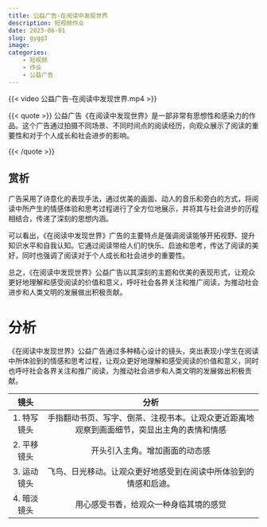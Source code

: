 ```yaml
---
title: 公益广告-在阅读中发现世界
description: 短视频作业
date: 2023-06-01
slug: gygg3
image:
categories:
    - 短视频
    - 作业
    - 公益广告
---
```



{{< video 公益广告-在阅读中发现世界.mp4 >}}

{{< quote >}}
公益广告《在阅读中发现世界》是一部非常有思想性和感染力的作品。这个广告通过拍摄不同场景、不同时间点的阅读经历，向观众展示了阅读的重要性和对于个人成长和社会进步的影响。

{{< /quote >}}

## 赏析
广告采用了诗意化的表现手法，通过优美的画面、动人的音乐和旁白的方式，将阅读中所产生的情感体验和思考过程进行了全方位地展示，并将其与社会进步的历程相结合，传递了深刻的思想内涵。

可以看出，《在阅读中发现世界》广告的主要特点是强调阅读能够开拓视野、提升知识水平和自我认知。它通过阅读带给人们的快乐、启迪和思考，传达了阅读的美好，同时也强调了阅读对于个人成长和社会进步的重要性。

总之，《在阅读中发现世界》公益广告以其深刻的主题和优美的表现形式，让观众更好地理解和感受阅读的价值和意义，呼吁社会各界关注和推广阅读，为推动社会进步和人类文明的发展做出积极贡献。


# 分析

《在阅读中发现世界》公益广告通过多种精心设计的镜头，突出表现小学生在阅读中所体验到的情感和思考过程，让观众更好地理解和感受阅读的价值和意义，同时也呼吁社会各界关注和推广阅读，为推动社会进步和人类文明的发展做出积极贡献。


| 镜头 | 分析 | 
|:----:|:----:|
|1. 特写镜头|手指翻动书页、写字、倒茶、注视书本。让观众更近距离地观察到画面细节，突显出主角的表情和情感| 
|2. 平移镜头|开头引入主角。增加画面的动态感|     
|3. 运动镜头|飞鸟、日光移动。让观众更好地感受到在阅读中所体验到的情感和启迪。|  
|4. 暗淡镜头|用心感受书香，给观众一种身临其境的感觉|  
